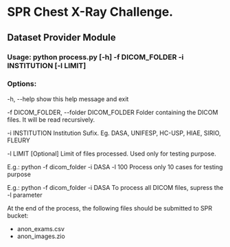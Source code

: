# SPR Chest X-Ray Challenge. 
## Dataset Provider Module

### Usage: python process.py [-h] -f DICOM_FOLDER -i INSTITUTION [-l LIMIT]

### Options:

-h, --help            show this help message and exit

-f DICOM_FOLDER, --folder DICOM_FOLDER
                        Folder containing the DICOM files. It will be read
                        recursively.

-i INSTITUTION        Institution Sufix. Eg. DASA, UNIFESP, HC-USP, HIAE,
                        SIRIO, FLEURY

-l LIMIT              [Optional] Limit of files processed. Used only for testing
                        purpose.

E.g.: python -f dicom_folder -i DASA -l 100
      Process only 10 cases for testing purpose
      
      
E.g.: python -f dicom_folder -i DASA 
      To process all DICOM files, supress the -l parameter
      
      
At the end of the process, the following files should be submitted to SPR bucket:
- anon_exams.csv
- anon_images.zio
